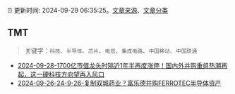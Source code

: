 :alarm_clock: 更新时间: 2024-09-29 06:35:25。[文章来源](/README.md)、[文章分类](/TAGS.md)

## TMT


> 关键字：`科技`、`半导体`、`芯片`、`电信`、`集成电路`、`中国移动`、`中国联通`



- [2024-09-28-1700亿市值龙头时隔近1年半再度涨停！国内外并购重组热潮再起，这一硬科技方向望再入风口](https://www.cls.cn/detail/1812640) 
- [2024-09-26-24-9-26-复制双城药业？富乐德并购FERROTEC半导体资产](https://xueqiu.com/8772786299/305782060) 
